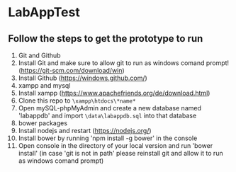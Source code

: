 # LabAppTest
## Follow the steps to get the prototype to run

1. Git and Github
  1. Install Git and make sure to allow git to run as windows comand prompt!
    (https://git-scm.com/download/win)
  2. Install Github (https://windows.github.com/)
2. xampp and mysql
  1. Install xampp (https://www.apachefriends.org/de/download.html)
  2. Clone this repo to `\xampp\htdocs\*name*`
  3. Open mySQL-phpMyAdmin and create a new database named 'labappdb' and import `\data\labappdb.sql` into that database
3. bower packages
  1. Install nodejs and restart (https://nodejs.org/)
  2. Install bower by running 'npm install -g bower' in the console
  3. Open console in the directory of your local version and run 'bower install' (in case 'git is not in path' please reinstall git and allow it to run as windows comand prompt)
